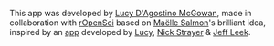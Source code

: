 This app was developed by [Lucy D'Agostino McGowan](https://twitter.com/LucyStats), made in collaboration with [rOpenSci](http://ropensci.org) based on [Maëlle Salmon](https://twitter.com/ma_salmon)'s brilliant idea, inspired by an [app](https://jhubiostatistics.shinyapps.io/papr/) developed by [Lucy](https://twitter.com/LucyStats), [Nick Strayer](https://twitter.com/NicholasStrayer) & [Jeff Leek](https://twitter.com/jtleek).

 
